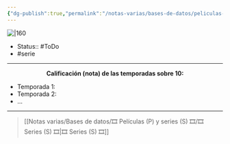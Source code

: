 ```yaml
---
{"dg-publish":true,"permalink":"/notas-varias/bases-de-datos/peliculas-p-y-series-s/s-classroom-of-the-elite/"}
---
```



![|160](https://m.media-amazon.com/images/M/MV5BMDZmYjc0NDMtM2VkNy00Yjc2LThiMGQtYjJkOWRiNzdlODQxXkEyXkFqcGdeQXVyNjc3NTI5MDY@._V1_SX300.jpg)

- Status:: #ToDo 
- #serie 

---

**<center>Calificación (nota) de las temporadas sobre 10:</center>**

- Temporada 1: 
- Temporada 2: 
- ...

---

> [[Notas varias/Bases de datos/🎞️ Películas (P) y series (S) 🎞️/🎞️ Series (S) 🎞️\|🎞️ Series (S) 🎞️]]